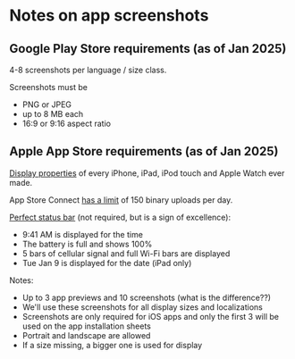 # Notes on app screenshots

## Google Play Store requirements (as of Jan 2025)

4-8 screenshots per language / size class.

Screenshots must be
- PNG or JPEG
- up to 8 MB each
- 16:9 or 9:16 aspect ratio

## Apple App Store requirements (as of Jan 2025)

[Display properties](https://www.ios-resolution.com/) of every iPhone, iPad, iPod touch and Apple Watch ever made.

App Store Connect [has a limit](https://docs.fastlane.tools/actions/upload_to_app_store/#limit)
of 150 binary uploads per day.

[Perfect status bar](https://github.com/shinydevelopment/SimulatorStatusMagic)
(not required, but is a sign of excellence):

- 9:41 AM is displayed for the time
- The battery is full and shows 100%
- 5 bars of cellular signal and full Wi-Fi bars are displayed
- Tue Jan 9 is displayed for the date (iPad only)

Notes:

- Up to 3 app previews and 10 screenshots (what is the difference??)
- We'll use these screenshots for all display sizes and localizations
- Screenshots are only required for iOS apps and only the first 3 will be used on the app installation sheets
- Portrait and landscape are allowed
- If a size missing, a bigger one is used for display
